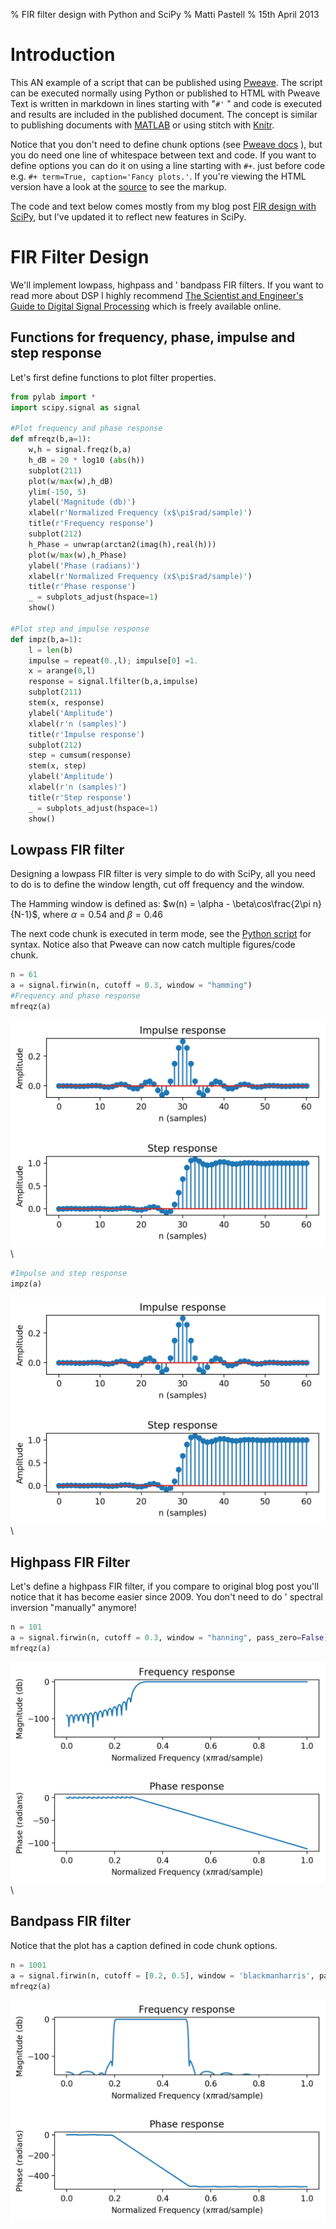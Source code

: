 % FIR filter design with Python and SciPy
% Matti Pastell
% 15th April 2013

# Introduction

This AN example of a script that can be published using
[Pweave](http://mpastell.com/pweave). The script can be executed
normally using Python or published to HTML with Pweave
Text is written in markdown in lines starting with "`#'` " and code
is executed and results are included in the published document.
The concept is similar to
publishing documents with [MATLAB](http://mathworks.com) or using
stitch with [Knitr](http://http://yihui.name/knitr/demo/stitch/).

Notice that you don't need to define chunk options (see
[Pweave docs](http://mpastell.com/pweave/usage.html#code-chunk-options)
),
but you do need one line of whitespace between text and code.
If you want to define options you can do it on using a line starting with
`#+`. just before code e.g. `#+ term=True, caption='Fancy plots.'`.
If you're viewing the HTML version have a look at the
[source](FIR_design.py) to see the markup.

The code and text below comes mostly
from my blog post [FIR design with SciPy](http://mpastell.com/2010/01/18/fir-with-scipy/),
but I've updated it to reflect new features in SciPy.

# FIR Filter Design

We'll implement lowpass, highpass and ' bandpass FIR filters. If
you want to read more about DSP I highly recommend [The Scientist
and Engineer's Guide to Digital Signal
Processing](http://www.dspguide.com/) which is freely available
online.

## Functions for frequency, phase, impulse and step response

Let's first define functions to plot filter
properties.



```python
from pylab import *
import scipy.signal as signal

#Plot frequency and phase response
def mfreqz(b,a=1):
    w,h = signal.freqz(b,a)
    h_dB = 20 * log10 (abs(h))
    subplot(211)
    plot(w/max(w),h_dB)
    ylim(-150, 5)
    ylabel('Magnitude (db)')
    xlabel(r'Normalized Frequency (x$\pi$rad/sample)')
    title(r'Frequency response')
    subplot(212)
    h_Phase = unwrap(arctan2(imag(h),real(h)))
    plot(w/max(w),h_Phase)
    ylabel('Phase (radians)')
    xlabel(r'Normalized Frequency (x$\pi$rad/sample)')
    title(r'Phase response')
    _ = subplots_adjust(hspace=1)
    show()

#Plot step and impulse response
def impz(b,a=1):
    l = len(b)
    impulse = repeat(0.,l); impulse[0] =1.
    x = arange(0,l)
    response = signal.lfilter(b,a,impulse)
    subplot(211)
    stem(x, response)
    ylabel('Amplitude')
    xlabel(r'n (samples)')
    title(r'Impulse response')
    subplot(212)
    step = cumsum(response)
    stem(x, step)
    ylabel('Amplitude')
    xlabel(r'n (samples)')
    title(r'Step response')
    _ = subplots_adjust(hspace=1)
    show()
```



## Lowpass FIR filter

Designing a lowpass FIR filter is very simple to do with SciPy, all you
need to do is to define the window length, cut off frequency and the
window.

The Hamming window is defined as:
$w(n) = \alpha - \beta\cos\frac{2\pi n}{N-1}$, where $\alpha=0.54$ and $\beta=0.46$

The next code chunk is executed in term mode, see the [Python script](FIR_design.py) for syntax.
Notice also that Pweave can now catch multiple figures/code chunk.



```python
n = 61
a = signal.firwin(n, cutoff = 0.3, window = "hamming")
#Frequency and phase response
mfreqz(a)
```

![](figures/x_figure2_1.png)\

```python
#Impulse and step response
impz(a)
```

![](figures/x_figure2_1.png)\


## Highpass FIR Filter

Let's define a highpass FIR filter, if you compare to original blog
post you'll notice that it has become easier since 2009. You don't
need to do ' spectral inversion "manually" anymore!



```python
n = 101
a = signal.firwin(n, cutoff = 0.3, window = "hanning", pass_zero=False)
mfreqz(a)
```

![](figures/x_figure3_1.png)\


## Bandpass FIR filter

Notice that the plot has a caption defined in code chunk options.



```python
n = 1001
a = signal.firwin(n, cutoff = [0.2, 0.5], window = 'blackmanharris', pass_zero = False)
mfreqz(a)
```

![Bandpass FIR filter.](figures/x_figure4_1.png)

